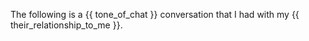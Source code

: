 The following is a {{ tone_of_chat }} conversation that I had with my {{ their_relationship_to_me }}.
